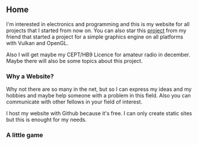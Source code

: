 ## Home

I'm interested in electronics and programming and this is my website for all projects that I started from now on. You can also star this [project](https://github.com/D3PSI/nautilus) from my friend that started a project for a simple graphics engine on all platforms with Vulkan and OpenGL. 

Also I will get maybe my CEPT/HB9 Licence for amateur radio in december. Maybe there will also be some topics about this project. 

### Why a Website?
Why not there are so many in the net, but so I can express my ideas and my hobbies and maybe help someone with a problem in this field. Also you can communicate with other fellows in your field of interest.

I host my website with Github because it's free. I can only create static sites but this is enought for my needs.

### A little game
<script src="https://raw.githubusercontent.com/D3PSI/flappy-js/master/js/sketch.js"></script>
<script src="https://raw.githubusercontent.com/D3PSI/flappy-js/master/js/tile.js"></script>
<script src="https://raw.githubusercontent.com/D3PSI/flappy-js/master/js/bird.js"></script>
<script src="https://cdn.jsdelivr.net/npm/p5@1.0.0/lib/p5.js"></script>